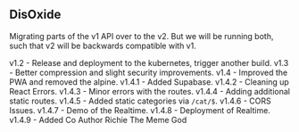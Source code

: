 ## DisOxide

Migrating parts of the v1 API over to the v2.
But we will be running both, such that v2 will be backwards compatible with v1.

v1.2 - Release and deployment to the kubernetes, trigger another build.
v1.3 - Better compression and slight security improvements.
v1.4 - Improved the PWA and removed the alpine.
v1.4.1 - Added Supabase.
v1.4.2 - Cleaning up React Errors.
v1.4.3 - Minor errors with the routes.
v1.4.4 - Adding additional static routes.
v1.4.5 - Added static categories via `/cat/$`.
v1.4.6 - CORS Issues.
v1.4.7 - Demo of the Realtime.
v1.4.8 - Deployment of Realtime.
v1.4.9 - Added Co Author Richie The Meme God